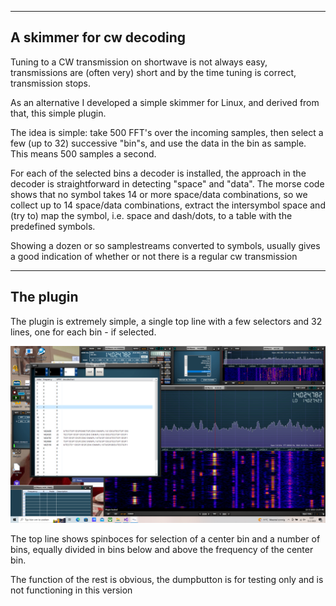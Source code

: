 
---------------------------------------------------------------------
A skimmer for cw decoding
---------------------------------------------------------------------

Tuning to a CW transmission on shortwave is not always easy,
transmissions are (often very) short and by the time tuning
is correct, transmission stops.

As an alternative I developed a simple skimmer for Linux, and
derived from that, this simple plugin.

The idea is simple: take 500 FFT's over the incoming samples, then select a
few (up to 32) successive "bin"s, and use the data in the bin as sample.
This means 500 samples a second.

For each of the selected bins a decoder is installed, the approach
in the decoder is straightforward in detecting "space" and "data".
The morse code shows that no symbol takes 14 or more space/data combinations,
so we collect up to 14 space/data combinations, extract the intersymbol
space and (try to) map the symbol, i.e. space and dash/dots, to a
table with the predefined symbols.

Showing a dozen or so samplestreams converted to symbols, usually
gives a good indication of whether or not there is a regular
cw transmission

------------------------------------------------------------------------
The plugin
-------------------------------------------------------------------------

The plugin is extremely simple, a single top line with a few
selectors and 32 lines, one for each bin - if selected.

![overview](/skimmer-plugin.png?raw=true)


The top line shows spinboces for selection of a center bin and a number of bins, equally
divided in bins below and above the frequency of the center bin.

The function of the rest is obvious, the dumpbutton is for
testing only and is not functioning in this version


